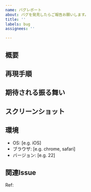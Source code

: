 ```yaml
---
name: バグレポート
about: バグを発見したらご報告お願いします。
title: ''
labels: bug
assignees: ''

---
```


## 概要
<!-- 簡潔な説明をお願いします -->

## 再現手順

<!-- 1. /fooにアクセス。 -->
<!-- 2. 「投稿」をクリック。 -->
<!-- 3. エラーが表示される。 -->

## 期待される振る舞い

<!-- 簡潔な説明をお願いします -->

## スクリーンショット

## 環境

 - OS: [e.g. iOS]
 - ブラウザ: [e.g. chrome, safari]
 - バージョン: [e.g. 22]

## 関連Issue
<!-- 関連Issue番号を記述して下さい -->
Ref: 

